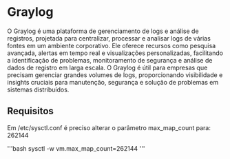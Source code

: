 # Graylog

O Graylog é uma plataforma de gerenciamento de logs e análise de registros, projetada para centralizar, processar e analisar logs de várias fontes em um ambiente corporativo. Ele oferece recursos como pesquisa avançada, alertas em tempo real e visualizações personalizadas, facilitando a identificação de problemas, monitoramento de segurança e análise de dados de registro em larga escala. O Graylog é útil para empresas que precisam gerenciar grandes volumes de logs, proporcionando visibilidade e insights cruciais para manutenção, segurança e solução de problemas em sistemas distribuídos.

## Requisitos

Em /etc/sysctl.conf é preciso alterar o parâmetro max_map_count para: 262144

'''bash
    sysctl -w vm.max_map_count=262144
'''
